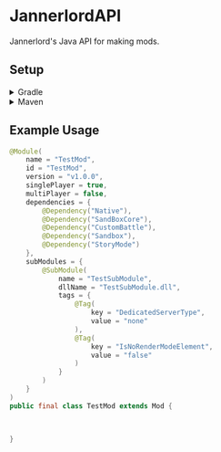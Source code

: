 # JannerlordAPI
Jannerlord's Java API for making mods.

## Setup

<details>
<summary>Gradle</summary>

```gradle
repositories {
    mavenCentral()
}

dependencies {
    implementation("io.github.portlek:jannerlord:${version}")
}
```
</details>

<details>
<summary>Maven</summary>

```xml
<dependencies>
    <dependency>
      <groupId>io.github.portlek</groupId>
      <artifactId>jannerlord</artifactId>
      <version>${version}</version>
    </dependency>
</dependencies>
```
</details>

## Example Usage
```java
@Module(
    name = "TestMod",
    id = "TestMod",
    version = "v1.0.0",
    singlePlayer = true,
    multiPlayer = false,
    dependencies = {
        @Dependency("Native"),
        @Dependency("SandBoxCore"),
        @Dependency("CustomBattle"),
        @Dependency("Sandbox"),
        @Dependency("StoryMode")
    },
    subModules = {
        @SubModule(
            name = "TestSubModule",
            dllName = "TestSubModule.dll",
            tags = {
                @Tag(
                    key = "DedicatedServerType",
                    value = "none"
                ),
                @Tag(
                    key = "IsNoRenderModeElement",
                    value = "false"
                )
            }
        )
    }
)
public final class TestMod extends Mod {

    

}
```
